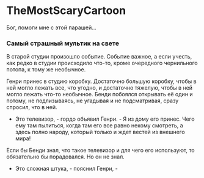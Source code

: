 # TheMostScaryCartoon
Бог, помоги мне с этой парашей...
### Самый страшный мультик на свете

В старой студии произошло событие. Событие важное, а если учесть, как редко в студии происходило что-то, кроме очередного чернильного потопа, к тому же необычное.

Генри принес в студию коробку. Достаточно большую коробку, чтобы в ней могло лежать все, что угодно, и достаточно тяжелую, чтобы в ней могло лежать что-то необычное. Бенди побоялся открывать её один и потому, не подлизываясь, не угадывая и не подсматривая, сразу спросил, что в ней.

 - Это телевизор, - гордо объявил Генри. - Я из дому его принес. Чего ему там пылиться, когда там его все равно некому смотреть, а здесь полно народу, который только и ждет вестей из внешнего мира!
 
 Если бы Бенди знал, что такое телевизор и для чего его используют, то обязательно бы порадовался. Но он не знал.
 
  - Это сложная штука, - пояснил Генри, - 
